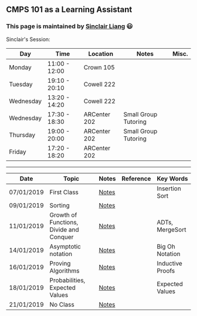 ## CMPS 101 as a Learning Assistant ##

### This page is maintained by [Sinclair Liang](https://sinclairliang.com) :smiley: ###

Sinclair's Session:

|Day|Time|Location|Notes|Misc.|
|---|---|---|---|---|
|Monday    |11:00 - 12:00|Crown 105     |   |   |
|Tuesday   |19:10 - 20:10|Cowell 222    |   |   |
|Wednesday |13:20 - 14:20|Cowell 222    |   |   |
|Wednesday |17:30 - 18:30|ARCenter 202  |Small Group Tutoring|   |
|Thursday  |19:00 - 20:00|ARCenter 202  |Small Group Tutoring|   |
|Friday    |17:20 - 18:20|ARCenter 202  |   |   |


******

|Date         |Topic         |Notes        |Reference   |Key Words     |
|---          |---           |---          |---         |---           |
|07/01/2019   |First Class   |[Notes](#)   |            |Insertion Sort|
|09/01/2019   |Sorting       |[Notes](#)   |            |              |
|11/01/2019   |Growth of Functions, Divide and Conquer   |[Notes](#)   |    |ADTs, MergeSort          |
|14/01/2019   |Asymptotic notation  |[Notes](#) |     |Big Oh Notation |
|16/01/2019   |Proving Algorithms  |[Notes](#) |      |Inductive Proofs|
|18/01/2019   |Probabilities, Expected Values |[Notes](#) | |Expected Values|
|21/01/2019   |No Class |[Notes](#) |      ||